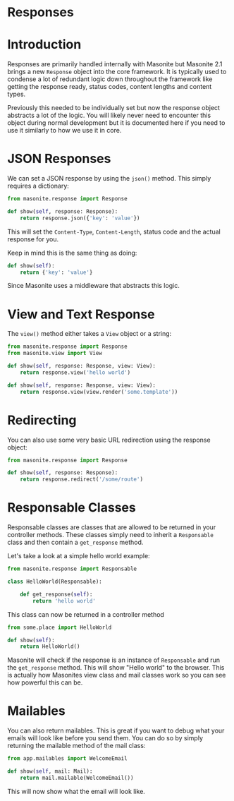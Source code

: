 # Responses


# Introduction

Responses are primarily handled internally with Masonite but Masonite 2.1 brings a new `Response` object into the core framework. It is typically used to condense a lot of redundant logic down throughout the framework like getting the response ready, status codes, content lengths and content types.

Previously this needed to be individually set but now the response object abstracts a lot of the logic. You will likely never need to encounter this object during normal development but it is documented here if you need to use it similarly to how we use it in core.

# JSON Responses

We can set a JSON response by using the `json()` method. This simply requires a dictionary:

```python
from masonite.response import Response

def show(self, response: Response):
    return response.json({'key': 'value'})
```

This will set the `Content-Type`, `Content-Length`, status code and the actual response for you.

Keep in mind this is the same thing as doing:

```python
def show(self):
    return {'key': 'value'}
```

Since Masonite uses a middleware that abstracts this logic.

# View and Text Response

The `view()` method either takes a `View` object or a string:

```python
from masonite.response import Response
from masonite.view import View

def show(self, response: Response, view: View):
    return response.view('hello world')

def show(self, response: Response, view: View):
    return response.view(view.render('some.template'))
```

# Redirecting

You can also use some very basic URL redirection using the response object:

```python
from masonite.response import Response

def show(self, response: Response):
    return response.redirect('/some/route')
```

# Responsable Classes

Responsable classes are classes that are allowed to be returned in your controller methods. These classes simply need to inherit a `Responsable` class and then contain a `get_response` method.

Let's take a look at a simple hello world example:

```python
from masonite.response import Responsable

class HelloWorld(Responsable):

    def get_response(self):
        return 'hello world'
```

This class can now be returned in a controller method

```python
from some.place import HelloWorld

def show(self):
    return HelloWorld()
```

Masonite will check if the response is an instance of `Responsable` and run the `get_response` method. This will show "Hello world" to the browser. This is actually how Masonites view class and mail classes work so you can see how powerful this can be.

# Mailables

You can also return mailables. This is great if you want to debug what your emails will look like before you send them. You can do so by simply returning the mailable method of the mail class:

```python
from app.mailables import WelcomeEmail

def show(self, mail: Mail):
    return mail.mailable(WelcomeEmail())
```

This will now show what the email will look like.
